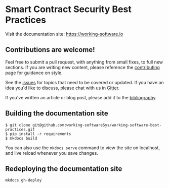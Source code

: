 # Smart Contract Security Best Practices

Visit the documentation site: https://working-software.io


## Contributions are welcome!

Feel free to submit a pull request, with anything from small fixes, to full new sections. If you are writing new content, please reference the [contributing](./docs/about/contributing.md) page for guidance on style. 


See the [issues](https://github.com/working-softwareSys/working-software-best-practices/issues) for topics that need to be covered or updated. If you have an idea you'd like to discuss, please chat with us in [Gitter](https://gitter.im/working-softwareSys/working-software-best-practices).

If you've written an article or blog post, please add it to the [bibliography](./bibliography).  


## Building the documentation site

```
$ git clone git@github.com:working-softwareSys/working-software-best-practices.git
$ pip install -r requirements
$ mkdocs build 
```

You can also use the `mkdocs serve` command to view the site on localhost, and live reload whenever you save changes.

## Redeploying the documentation site

```
mkdocs gh-deploy
```

